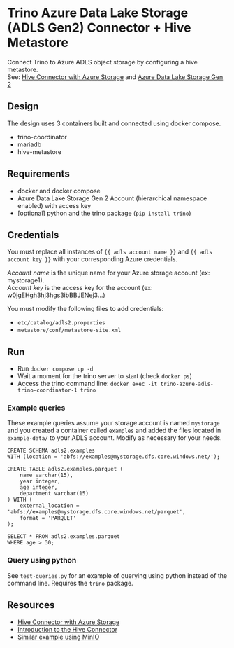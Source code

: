 # Trino Azure Data Lake Storage (ADLS Gen2) Connector + Hive Metastore

Connect Trino to Azure ADLS object storage by configuring a hive metastore.  
See: 
[Hive Connector with Azure Storage](https://trino.io/docs/current/connector/hive-azure.html)
and 
[Azure Data Lake Storage Gen 2](https://docs.microsoft.com/en-us/azure/storage/blobs/data-lake-storage-introduction)


## Design
The design uses 3 containers built and connected using docker compose.
- trino-coordinator
- mariadb
- hive-metastore


## Requirements
- docker and docker compose
- Azure Data Lake Storage Gen 2 Account (hierarchical namespace enabled)
  with access key
- [optional] python and the trino package (`pip install trino`)


## Credentials
You must replace all instances of `{{ adls account name }}` and `{{ adls account key }}`
with your corresponding Azure credentials.

*Account name* is the unique name for your Azure storage account (ex: mystorage1).  
*Account key* is the access key for the account (ex: w0jgEHgh3hj3hgs3ibBBJENej3...)  

You must modify the following files to add credentials:
- `etc/catalog/adls2.properties`
- `metastore/conf/metastore-site.xml`


## Run
- Run `docker compose up -d`
- Wait a moment for the trino server to start (check `docker ps`)
- Access the trino command line: `docker exec -it trino-azure-adls-trino-coordinator-1 trino`

### Example queries
These example queries assume your storage account is named `mystorage` and you created a 
container called `examples` and added the files located in `example-data/` to your ADLS account. 
Modify as necessary for your needs.    

```
CREATE SCHEMA adls2.examples
WITH (location = 'abfs://examples@mystorage.dfs.core.windows.net/');

CREATE TABLE adls2.examples.parquet (
    name varchar(15),
    year integer,
    age integer,
    department varchar(15)
) WITH (
    external_location = 'abfs://examples@mystorage.dfs.core.windows.net/parquet',
    format = 'PARQUET'
);

SELECT * FROM adls2.examples.parquet 
WHERE age > 30;
```

### Query using python
See `test-queries.py` for an example of querying using python instead of the command line.
Requires the `trino` package.


## Resources
- [Hive Connector with Azure Storage](https://trino.io/docs/current/connector/hive-azure.html)
- [Introduction to the Hive Connector](https://trino.io/blog/2020/10/20/intro-to-hive-connector.html)
- [Similar example using MinIO](https://github.com/bitsondatadev/trino-getting-started/tree/main/hive/trino-minio)


